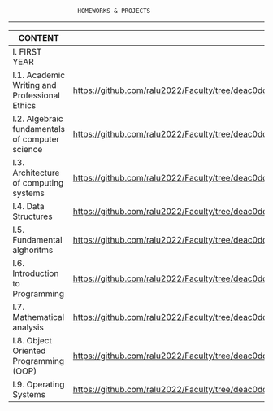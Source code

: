                        HOMEWORKS & PROJECTS 
---------------------------------------------------------

|    CONTENT    |    LINK       | DESCRIPTION | LANGUAGE |
|---------------|---------------|-------------|----------|
| I. FIRST YEAR |                                        |
| I.1. Academic Writing and Professional Ethics|https://github.com/ralu2022/Faculty/tree/deac0ddaa06cb44f8423f8fd1f4edd0ff30f8b75/Academic%20Writing%20and%20Professional%20Ethics| |-|
| I.2. Algebraic fundamentals of computer science|https://github.com/ralu2022/Faculty/tree/deac0ddaa06cb44f8423f8fd1f4edd0ff30f8b75/Algebraic%20fundamentals%20of%20computer%20science | |-| 
| I.3. Architecture of computing systems|https://github.com/ralu2022/Faculty/tree/deac0ddaa06cb44f8423f8fd1f4edd0ff30f8b75/Architecture%20of%20computing%20systems | |-|
| I.4. Data Structures|https://github.com/ralu2022/Faculty/tree/deac0ddaa06cb44f8423f8fd1f4edd0ff30f8b75/Data%20Structures| |C++|
| I.5. Fundamental alghoritms|https://github.com/ralu2022/Faculty/tree/deac0ddaa06cb44f8423f8fd1f4edd0ff30f8b75/Fundamental%20Alghoritms| |C++|
| I.6. Introduction to Programming|https://github.com/ralu2022/Faculty/tree/deac0ddaa06cb44f8423f8fd1f4edd0ff30f8b75/Introduction%20to%20Programming| |C|            
| I.7. Mathematical analysis|https://github.com/ralu2022/Faculty/tree/deac0ddaa06cb44f8423f8fd1f4edd0ff30f8b75/Mathematical%20analysis| |-|
| I.8. Object Oriented Programming (OOP)|https://github.com/ralu2022/Faculty/tree/deac0ddaa06cb44f8423f8fd1f4edd0ff30f8b75/Object%20Oriented%20Programming%20(OOP)| |C++|
| I.9. Operating Systems|https://github.com/ralu2022/Faculty/tree/deac0ddaa06cb44f8423f8fd1f4edd0ff30f8b75/Operating%20Systems| |-|

